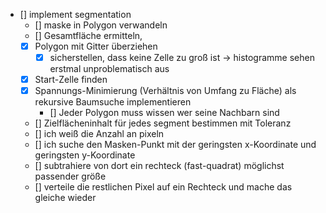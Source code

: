 - [] implement segmentation
    - [] maske in Polygon verwandeln
    - [] Gesamtfläche ermitteln,
    - [x] Polygon mit Gitter überziehen
        - [x] sicherstellen, dass keine Zelle zu groß ist -> histogramme sehen erstmal unproblematisch aus
    - [x] Start-Zelle finden
    - [x] Spannungs-Minimierung (Verhältnis von Umfang zu Fläche) als rekursive Baumsuche implementieren
        - [] Jeder Polygon muss wissen wer seine Nachbarn sind
    - [] Zielflächeninhalt für jedes segment bestimmen mit Toleranz
    - [] ich weiß die Anzahl an pixeln
    - [] ich suche den Masken-Punkt mit der geringsten x-Koordinate und geringsten y-Koordinate
    - [] subtrahiere von dort ein rechteck (fast-quadrat) möglichst passender größe
    - [] verteile die restlichen Pixel auf ein Rechteck und mache das gleiche wieder
